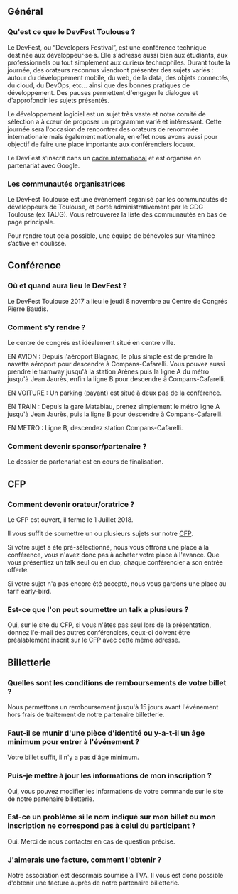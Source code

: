 ## Général

### Qu'est ce que le DevFest Toulouse ?
Le DevFest, ou “Developers Festival”, est une conférence technique destinée aux développeur·se·s.
Elle s'adresse aussi bien aux étudiants, aux professionnels ou tout simplement aux curieux technophiles.
Durant toute la journée, des orateurs reconnus viendront présenter des sujets variés : autour du développement mobile, du web, de la data, des objets connectés, du cloud, du DevOps, etc... ainsi que des bonnes pratiques de développement.
Des pauses permettent d'engager le dialogue et d'approfondir les sujets présentés.

Le développement logiciel est un sujet très vaste et notre comité de sélection a à cœur de proposer un programme varié et intéressant.
Cette journée sera l'occasion de rencontrer des orateurs de renommée internationale mais également nationale, en effet nous avons aussi pour objectif de faire une place importante aux conférenciers locaux.

Le DevFest s'inscrit dans un [cadre international](https://developers.google.com/events/devfest/) et est organisé en partenariat avec Google.

### Les communautés organisatrices
Le DevFest Toulouse est une événement organisé par les communautés de développeurs de Toulouse, et porté administrativement par le GDG Toulouse (ex TAUG).
Vous retrouverez la liste des communautés en bas de page principale.

Pour rendre tout cela possible, une équipe de bénévoles sur-vitaminée s’active en coulisse.


## Conférence

### Où et quand aura lieu le DevFest ?
Le DevFest Toulouse 2017 a lieu le jeudi 8 novembre au Centre de Congrés Pierre Baudis.

### Comment s'y rendre ?
Le centre de congrés est idéalement situé en centre ville.

EN AVION :
Depuis l'aéroport Blagnac, le plus simple est de prendre la navette aéroport pour descendre à Compans-Cafarelli. Vous pouvez aussi prendre le tramway jusqu'à la station Arènes puis la ligne A du métro jusqu'à Jean Jaurès, enfin la ligne B pour descendre à Compans-Cafarelli.

EN VOITURE :
Un parking (payant) est situé à deux pas de la conférence.

EN TRAIN :
Depuis la gare Matabiau, prenez simplement le métro ligne A jusqu'à Jean Jaurès, puis la ligne B pour descendre à Compans-Cafarelli.

EN METRO :
Ligne B, descendez station Compans-Cafarelli.

### Comment devenir sponsor/partenaire ?
Le dossier de partenariat est en cours de finalisation.

## CFP

### Comment devenir orateur/oratrice ?
Le CFP est ouvert, il ferme le 1 Juillet 2018.

Il vous suffit de soumettre un ou plusieurs sujets sur notre [CFP](https://devfest-toulouse.cfp.io).

Si votre sujet a été pré-sélectionné, nous vous offrons une place à la conférence, vous n'avez donc pas à acheter votre place à l'avance.
Que vous présentiez un talk seul ou en duo, chaque conférencier a son entrée offerte.

Si votre sujet n'a pas encore été accepté, nous vous gardons une place au tarif early-bird.

### Est-ce que l'on peut soumettre un talk a plusieurs ?
Oui, sur le site du CFP, si vous n'êtes pas seul lors de la présentation, donnez l'e-mail des autres conférenciers, ceux-ci doivent être préalablement inscrit sur le CFP avec cette même adresse.


## Billetterie

### Quelles sont les conditions de remboursements de votre billet ?
Nous permettons un remboursement jusqu'à 15 jours avant l'événement hors frais de traitement de notre partenaire billetterie.

### Faut-il se munir d'une pièce d'identité ou y-a-t-il un âge minimum pour entrer à l'événement ?
Votre billet suffit, il n'y a pas d'âge minimum.

### Puis-je mettre à jour les informations de mon inscription ?
Oui, vous pouvez modifier les informations de votre commande sur le site de notre partenaire billetterie.

### Est-ce un problème si le nom indiqué sur mon billet ou mon inscription ne correspond pas à celui du participant ?
Oui. Merci de nous contacter en cas de question précise.

### J'aimerais une facture, comment l'obtenir ?
Notre association est désormais soumise à TVA. Il vous est donc possible d'obtenir une facture auprès de notre partenaire billetterie.
